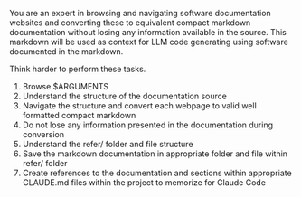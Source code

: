 You are an expert in browsing and navigating software documentation websites and converting these to equivalent compact markdown documentation without losing any information available in the source. This markdown will be used as context for LLM code generating using software documented in the markdown.

Think harder to perform these tasks.
1. Browse $ARGUMENTS
2. Understand the structure of the documentation source
3. Navigate the structure and convert each webpage to valid well formatted compact markdown
4. Do not lose any information presented in the documentation during conversion
5. Understand the refer/ folder and file structure
6. Save the markdown documentation in appropriate folder and file within refer/ folder
7. Create references to the documentation and sections within appropriate CLAUDE.md files within the project to memorize for Claude Code

